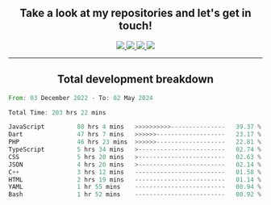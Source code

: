 <h2 align="center">
  Take a look at my repositories and let's get in touch!
</h2>
<p align="center">
  <a href="https://www.instagram.com/rayhanarkan?igsh=MXM3dHhmMTZ3ZWVsaA==">
    <img src="https://img.icons8.com/material-outlined/30/689d6a/instagram.png"/>
  </a>
  <a href="https://www.linkedin.com/in/rayhanarkan/">
    <img src="https://img.icons8.com/material-outlined/30/689d6a/linkedin.png"/>
  </a>
  <a href="">
    <img src="https://img.icons8.com/material-outlined/30/689d6a/geography.png"/>
  </a>
  <a href="mailto:rayhanarkan30@gmail.com">
    <img src="https://img.icons8.com/material-outlined/30/689d6a/email.png"/>
  </a>
</p>

---

<h2 align="center">Total development breakdown</h2>

<p align="center">
<!--START_SECTION:waka-->

```rust
From: 03 December 2022 - To: 02 May 2024

Total Time: 203 hrs 22 mins

JavaScript         80 hrs 4 mins   >>>>>>>>>>---------------   39.37 %
Dart               47 hrs 7 mins   >>>>>>-------------------   23.17 %
PHP                46 hrs 23 mins  >>>>>>-------------------   22.81 %
TypeScript         5 hrs 34 mins   >------------------------   02.74 %
CSS                5 hrs 20 mins   >------------------------   02.63 %
JSON               4 hrs 20 mins   >------------------------   02.14 %
C++                3 hrs 12 mins   -------------------------   01.58 %
HTML               2 hrs 19 mins   -------------------------   01.14 %
YAML               1 hr 55 mins    -------------------------   00.94 %
Bash               1 hr 52 mins    -------------------------   00.92 %
```

<!--END_SECTION:waka-->
</p>

